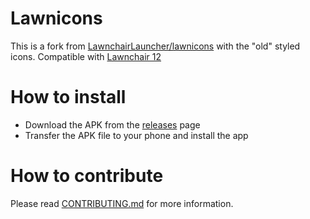 # Lawnicons
This is a fork from [LawnchairLauncher/lawnicons](https://github.com/LawnchairLauncher/lawnicons/tree/main-wip) with the "old" styled icons. Compatible with [Lawnchair 12](https://github.com/LawnchairLauncher/lawnchair)

# How to install
- Download the APK from the [releases](https://github.com/JordyEGNL/lawnicons/releases) page
- Transfer the APK file to your phone and install the app

# How to contribute
Please read [CONTRIBUTING.md](https://github.com/JordyEGNL/lawnicons/blob/develop/CONTRIBUTING.md) for more information.
